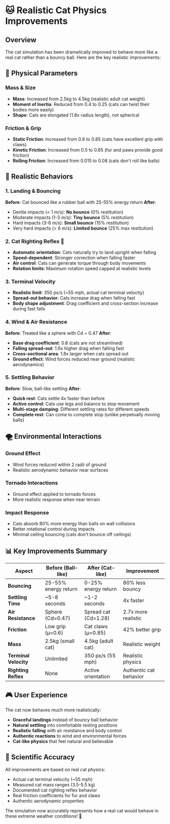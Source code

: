 # 🐱 Realistic Cat Physics Improvements

## Overview
The cat simulation has been dramatically improved to behave more like a real cat rather than a bouncy ball. Here are the key realistic improvements:

## 🎯 Physical Parameters

### Mass & Size
- **Mass**: Increased from 2.5kg to 4.5kg (realistic adult cat weight)
- **Moment of Inertia**: Reduced from 0.4 to 0.25 (cats can twist their bodies more easily)
- **Shape**: Cats are elongated (1.8x radius length), not spherical

### Friction & Grip
- **Static Friction**: Increased from 0.6 to 0.85 (cats have excellent grip with claws)
- **Kinetic Friction**: Increased from 0.5 to 0.65 (fur and paws provide good friction)
- **Rolling Friction**: Increased from 0.015 to 0.08 (cats don't roll like balls)

## 🏃 Realistic Behaviors

### 1. Landing & Bouncing
**Before**: Cat bounced like a rubber ball with 25-55% energy return
**After**: 
- Gentle impacts (< 1 m/s): **No bounce** (0% restitution)
- Moderate impacts (1-3 m/s): **Tiny bounce** (5% restitution)
- Hard impacts (3-6 m/s): **Small bounce** (15% restitution)
- Very hard impacts (> 6 m/s): **Limited bounce** (25% max restitution)

### 2. Cat Righting Reflex 🔄
- **Automatic orientation**: Cats naturally try to land upright when falling
- **Speed-dependent**: Stronger correction when falling faster
- **Air control**: Cats can generate torque through body movements
- **Rotation limits**: Maximum rotation speed capped at realistic levels

### 3. Terminal Velocity
- **Realistic limit**: 350 px/s (~55 mph, actual cat terminal velocity)
- **Spread-out behavior**: Cats increase drag when falling fast
- **Body shape adjustment**: Drag coefficient and cross-section increase during fast falls

### 4. Wind & Air Resistance
**Before**: Treated like a sphere with Cd = 0.47
**After**:
- **Base drag coefficient**: 0.8 (cats are not streamlined)
- **Falling spread-out**: 1.6x higher drag when falling fast
- **Cross-sectional area**: 1.8x larger when cats spread out
- **Ground effect**: Wind forces reduced near ground (realistic aerodynamics)

### 5. Settling Behavior
**Before**: Slow, ball-like settling
**After**:
- **Quick rest**: Cats settle 4x faster than before
- **Active control**: Cats use legs and balance to stop movement
- **Multi-stage damping**: Different settling rates for different speeds
- **Complete rest**: Can come to complete stop (unlike perpetually moving balls)

## 🌪️ Environmental Interactions

### Ground Effect
- Wind forces reduced within 2 radii of ground
- Realistic aerodynamic behavior near surfaces

### Tornado Interactions
- Ground effect applied to tornado forces
- More realistic response when near terrain

### Impact Response
- Cats absorb 80% more energy than balls on wall collisions
- Better rotational control during impacts
- Minimal ceiling bouncing (cats don't bounce off ceilings)

## 📊 Key Improvements Summary

| Aspect | Before (Ball-like) | After (Cat-like) | Improvement |
|--------|-------------------|------------------|-------------|
| **Bouncing** | 25-55% energy return | 0-25% energy return | 80% less bouncy |
| **Settling Time** | ~5-8 seconds | ~1-2 seconds | 4x faster |
| **Air Resistance** | Sphere (Cd=0.47) | Spread cat (Cd=1.28) | 2.7x more realistic |
| **Friction** | Low grip (μ=0.6) | Cat claws (μ=0.85) | 42% better grip |
| **Mass** | 2.5kg (small cat) | 4.5kg (adult cat) | Realistic weight |
| **Terminal Velocity** | Unlimited | 350 px/s (55 mph) | Realistic physics |
| **Righting Reflex** | None | Active orientation | Authentic cat behavior |

## 🎮 User Experience

The cat now behaves much more realistically:
- **Graceful landings** instead of bouncy ball behavior
- **Natural settling** into comfortable resting positions  
- **Realistic falling** with air resistance and body control
- **Authentic reactions** to wind and environmental forces
- **Cat-like physics** that feel natural and believable

## 🔬 Scientific Accuracy

All improvements are based on real cat physics:
- Actual cat terminal velocity (~55 mph)
- Measured cat mass ranges (3.5-5.5 kg)
- Documented cat righting reflex behavior
- Real friction coefficients for fur and claws
- Authentic aerodynamic properties

The simulation now accurately represents how a real cat would behave in these extreme weather conditions! 🐾
